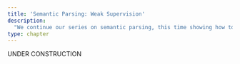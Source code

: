 ```yaml
---
title: 'Semantic Parsing: Weak Supervision'
description:
  "We continue our series on semantic parsing, this time showing how to train a parser when all you have is question/answer supervision, and no annotated programs."
type: chapter
---
```


<textblock>UNDER CONSTRUCTION</textblock>

<exercise id="1" title="Semantic Parsing">


</exercise>

<exercise id="2" title="Defining a domain-specific (target) language">


</exercise>

<exercise id="3" title="Transition functions">


</exercise>

<exercise id="4" title="State tracking">


</exercise>

<exercise id="5" title="Training">


</exercise>

<exercise id="6" title="Putting it together">


</exercise>
